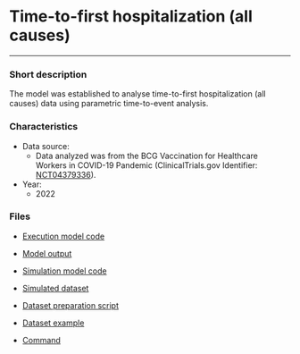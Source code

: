 # Time-to-first hospitalization (all causes)
-------------------------

### Short description

The model was established to analyse time-to-first hospitalization (all causes) data using parametric time-to-event analysis.

### Characteristics
- Data source:
  - Data analyzed was from the BCG Vaccination for Healthcare Workers in COVID-19 Pandemic (ClinicalTrials.gov Identifier: [NCT04379336](https://clinicaltrials.gov/ct2/show/NCT04379336)).
- Year:
  - 2022

### Files

- [Execution model code](./hospitalization_TTE/execution_mod)

- [Model output](./hospitalization_TTE/Output_lst)

- [Simulation model code](./hospitalization_TTE/Simulation_mod)

- [Simulated dataset](./hospitalization_TTE/Simulated_data_dat)

- [Dataset preparation script](./hospitalization_TTE/dataset_preparation_r)

- [Dataset example](./hospitalization_TTE/example_dataset_csv)

- [Command](./hospitalization_TTE/Command_txt)

